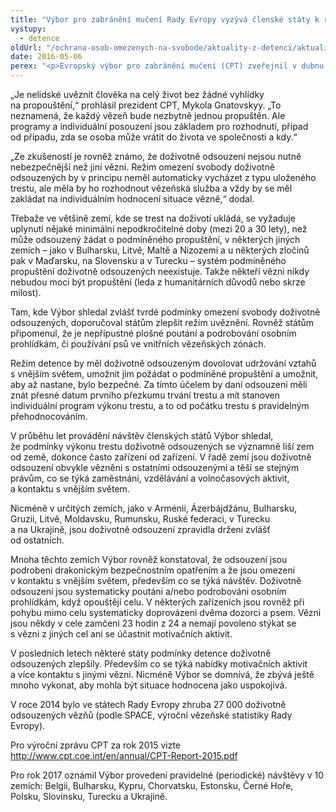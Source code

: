 ```yaml
---
title: "Výbor pro zabránění mučení Rady Evropy vyzývá členské státy k revizi zacházení s doživotně odsouzenými"
vystupy:
  - detence
oldUrl: "/ochrana-osob-omezenych-na-svobode/aktuality-z-detenci/aktuality-z-detenci-2016/vybor-pro-zabraneni-muceni-rady-evropy-vyzyva-clenske-staty-k-revizi-zachazeni-s-doziv/"
date: 2016-05-06
perex: "<p>Evropský výbor pro zabránění mučení (CPT) zveřejnil v dubnu 25. obecnou zprávu. Její tematickou část věnoval problematice zacházení s doživotně odsouzenými. Výbor vyzývá členské státy Rady Evropy, aby revidovaly způsob zacházení s těmito vězni s ohledem na individuální zhodnocení rizika a počítaly s tím, že by se jednou mohli také reintegrovat do společnosti. </p>"
---
```


<!-- imported from the old website -->

<p>„Je nelidské uvěznit člověka na celý život bez žádné vyhlídky na propouštění,“ prohlásil prezident CPT, Mykola Gnatovskyy. „To neznamená, že každý vězeň bude nezbytně jednou propuštěn. Ale programy a individuální posouzení jsou základem pro rozhodnutí, případ od případu, zda se osoba může vrátit do života ve společnosti a kdy.“</p> <p>„Ze zkušeností je rovněž známo, že doživotně odsouzení nejsou nutně nebezpečnější než jiní vězni. Režim omezení svobody doživotně odsouzených by v principu neměl automaticky vycházet z typu uloženého trestu, ale měla by ho rozhodnout vězeňská služba a vždy by se měl zakládat na individuálním hodnocení situace vězně,“ dodal.</p> <p>Třebaže ve většině zemí, kde se trest na doživotí ukládá, se vyžaduje uplynutí nějaké minimální nepodkročitelné doby (mezi 20 a 30 lety), než může odsouzený žádat o podmíněného propuštění, v některých jiných zemích – jako v Bulharsku, Litvě, Maltě a Nizozemí a u některých zločinů pak v Maďarsku, na Slovensku a v Turecku – systém podmíněného propuštění doživotně odsouzených neexistuje. Takže někteří vězni nikdy nebudou moci být propuštění (leda z humanitárních důvodů nebo skrze milost).</p> <p>Tam, kde Výbor shledal zvlášť tvrdé podmínky omezení svobody doživotně odsouzených, doporučoval státům zlepšit režim uvěznění. Rovněž státům připomenul, že je nepřípustné plošné poutání a podrobování osobním prohlídkám, či používání psů ve vnitřních vězeňských zónách.</p> <p>Režim detence by měl doživotně odsouzeným dovolovat udržování vztahů s vnějším světem, umožnit jim požádat o podmíněné propuštění a umožnit, aby až nastane, bylo bezpečné. Za tímto účelem by daní odsouzení měli znát přesné datum prvního přezkumu trvání trestu a mít stanoven individuální program výkonu trestu, a to od počátku trestu s pravidelným přehodnocováním.</p> <p>V průběhu let provádění návštěv členských států Výbor shledal, že podmínky výkonu trestu doživotně odsouzených se významně liší zem od země, dokonce často zařízení od zařízení. V řadě zemí jsou doživotně odsouzení obvykle vězněni s ostatními odsouzenými a těší se stejným právům, co se týká zaměstnání, vzdělávání a volnočasových aktivit, a kontaktu s vnějším světem.</p> <p>Nicméně v určitých zemích, jako v Arménii, Ázerbájdžánu, Bulharsku, Gruzii, Litvě, Moldavsku, Rumunsku, Ruské federaci, v Turecku a na Ukrajině, jsou doživotně odsouzení zpravidla drženi zvlášť od ostatních. </p> <p>Mnoha těchto zemích Výbor rovněž konstatoval, že odsouzení jsou podrobeni drakonickým bezpečnostním opatřením a že jsou omezeni v kontaktu s vnějším světem, především co se týká návštěv. Doživotně odsouzení jsou systematicky poutáni a/nebo podrobováni osobním prohlídkám, když opouštějí celu. V některých zařízeních jsou rovněž při pohybu mimo celu systematicky doprovázeni dvěma dozorci a psem. Vězni jsou někdy v cele zamčeni 23 hodin z 24 a nemají povoleno stýkat se s vězni z jiných cel ani se účastnit motivačních aktivit.</p> <p>V posledních letech některé státy podmínky detence doživotně odsouzených zlepšily. Především co se týká nabídky motivačních aktivit a více kontaktu s jinými vězni. Nicméně Výbor se domnívá, že zbývá ještě mnoho vykonat, aby mohla být situace hodnocena jako uspokojivá.</p> <p>V roce 2014 bylo ve státech Rady Evropy zhruba 27 000 doživotně odsouzených vězňů (podle SPACE, výroční vězeňské statistiky Rady Evropy). </p> <p>Pro výroční zprávu CPT za rok 2015 vizte<a name="_GoBack"></a> <a title="Otevření do nového okna" href="http://www.cpt.coe.int/en/annual/CPT-Report-2015.pdf" target="_blank">http://www.cpt.coe.int/en/annual/CPT-Report-2015.pdf</a> </p> Pro rok 2017 oznámil Výbor provedení pravidelné (periodické) návštěvy v 10 zemích: Belgii, Bulharsku, Kypru, Chorvatsku, Estonsku, Černé Hoře, Polsku, Slovinsku, Turecku a Ukrajině.
